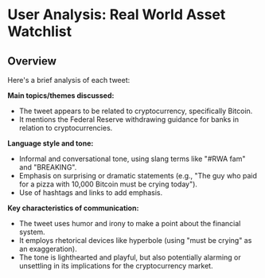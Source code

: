 # User Analysis: Real World Asset Watchlist

## Overview

Here's a brief analysis of each tweet:

**Main topics/themes discussed:**

* The tweet appears to be related to cryptocurrency, specifically Bitcoin.
* It mentions the Federal Reserve withdrawing guidance for banks in relation to cryptocurrencies.

**Language style and tone:**

* Informal and conversational tone, using slang terms like "#RWA fam" and "BREAKING".
* Emphasis on surprising or dramatic statements (e.g., "The guy who paid for a pizza with 10,000 Bitcoin must be crying today").
* Use of hashtags and links to add emphasis.

**Key characteristics of communication:**

* The tweet uses humor and irony to make a point about the financial system.
* It employs rhetorical devices like hyperbole (using "must be crying" as an exaggeration).
* The tone is lighthearted and playful, but also potentially alarming or unsettling in its implications for the cryptocurrency market.